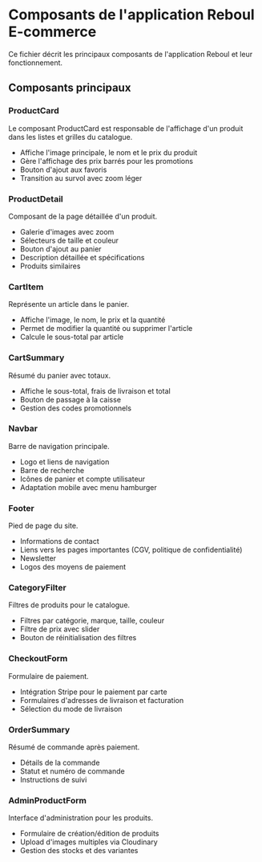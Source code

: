 # Composants de l'application Reboul E-commerce

Ce fichier décrit les principaux composants de l'application Reboul et leur fonctionnement.

## Composants principaux

### ProductCard
Le composant ProductCard est responsable de l'affichage d'un produit dans les listes et grilles du catalogue.
- Affiche l'image principale, le nom et le prix du produit
- Gère l'affichage des prix barrés pour les promotions
- Bouton d'ajout aux favoris
- Transition au survol avec zoom léger

### ProductDetail
Composant de la page détaillée d'un produit.
- Galerie d'images avec zoom
- Sélecteurs de taille et couleur
- Bouton d'ajout au panier
- Description détaillée et spécifications
- Produits similaires

### CartItem
Représente un article dans le panier.
- Affiche l'image, le nom, le prix et la quantité
- Permet de modifier la quantité ou supprimer l'article
- Calcule le sous-total par article

### CartSummary
Résumé du panier avec totaux.
- Affiche le sous-total, frais de livraison et total
- Bouton de passage à la caisse
- Gestion des codes promotionnels

### Navbar
Barre de navigation principale.
- Logo et liens de navigation
- Barre de recherche
- Icônes de panier et compte utilisateur
- Adaptation mobile avec menu hamburger

### Footer
Pied de page du site.
- Informations de contact
- Liens vers les pages importantes (CGV, politique de confidentialité)
- Newsletter
- Logos des moyens de paiement

### CategoryFilter
Filtres de produits pour le catalogue.
- Filtres par catégorie, marque, taille, couleur
- Filtre de prix avec slider
- Bouton de réinitialisation des filtres

### CheckoutForm
Formulaire de paiement.
- Intégration Stripe pour le paiement par carte
- Formulaires d'adresses de livraison et facturation
- Sélection du mode de livraison

### OrderSummary
Résumé de commande après paiement.
- Détails de la commande
- Statut et numéro de commande
- Instructions de suivi

### AdminProductForm
Interface d'administration pour les produits.
- Formulaire de création/édition de produits
- Upload d'images multiples via Cloudinary
- Gestion des stocks et des variantes 